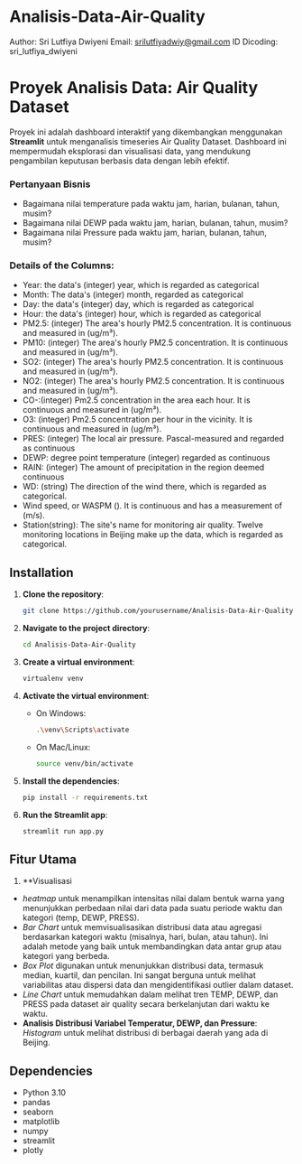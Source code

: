# Analisis-Data-Air-Quality
Author: Sri Lutfiya Dwiyeni
Email: srilutfiyadwiy@gmail.com
ID Dicoding: sri_lutfiya_dwiyeni

# Proyek Analisis Data: Air Quality Dataset

Proyek ini adalah dashboard interaktif yang dikembangkan menggunakan **Streamlit** untuk menganalisis timeseries Air Quality Dataset. Dashboard ini mempermudah eksplorasi dan visualisasi data, yang mendukung pengambilan keputusan berbasis data dengan lebih efektif. 

### Pertanyaan Bisnis
- Bagaimana nilai temperature pada waktu jam, harian, bulanan, tahun, musim?
- Bagaimana nilai DEWP pada waktu jam, harian, bulanan, tahun, musim?
- Bagaimana nilai Pressure pada waktu jam, harian, bulanan, tahun, musim?

### Details of the Columns:

- Year: the data's (integer) year, which is regarded as categorical
- Month: The data's (integer) month, regarded as categorical
- Day: the data's (integer) day, which is regarded as categorical
- Hour: the data's (integer) hour, which is regarded as categorical
- PM2.5: (integer) The area's hourly PM2.5 concentration. It is continuous and measured in (ug/m³).
- PM10: (integer) The area's hourly PM2.5 concentration. It is continuous and measured in (ug/m³).
- SO2: (integer) The area's hourly PM2.5 concentration. It is continuous and measured in (ug/m³).
- NO2: (integer) The area's hourly PM2.5 concentration. It is continuous and measured in (ug/m³).
- CO-:(integer) Pm2.5 concentration in the area each hour. It is continuous and measured in (ug/m³).
- O3: (integer) Pm2.5 concentration per hour in the vicinity. It is continuous and measured in (ug/m³).
- PRES: (integer) The local air pressure. Pascal-measured and regarded as continuous
- DEWP: degree point temperature (integer) regarded as continuous
- RAIN: (integer) The amount of precipitation in the region deemed continuous
- WD: (string) The direction of the wind there, which is regarded as categorical.
- Wind speed, or WASPM (). It is continuous and has a measurement of (m/s).
- Station(string): The site's name for monitoring air quality. Twelve monitoring locations in Beijing make up the data, which is regarded as categorical.

## Installation

1. **Clone the repository**:
    ```bash
    git clone https://github.com/yourusername/Analisis-Data-Air-Quality.git
    ```

2. **Navigate to the project directory**:
    ```bash
    cd Analisis-Data-Air-Quality
    ```

3. **Create a virtual environment**:
    ```bash
    virtualenv venv
    ```

4. **Activate the virtual environment**:
   - On Windows:
     ```bash
     .\venv\Scripts\activate
     ```
   - On Mac/Linux:
     ```bash
     source venv/bin/activate
     ```

5. **Install the dependencies**:
    ```bash
    pip install -r requirements.txt
    ```

6. **Run the Streamlit app**:
    ```bash
    streamlit run app.py
    ```

## Fitur Utama
1. **Visualisasi
- *heatmap* untuk menampilkan intensitas nilai dalam bentuk warna yang menunjukkan perbedaan nilai dari data pada suatu periode waktu dan kategori (temp, DEWP, PRESS).
- *Bar Chart* untuk memvisualisasikan distribusi data atau agregasi berdasarkan kategori waktu (misalnya, hari, bulan, atau tahun). Ini adalah metode yang baik untuk membandingkan data antar grup atau kategori yang berbeda.
- *Box Plot* digunakan untuk menunjukkan distribusi data, termasuk median, kuartil, dan pencilan. Ini sangat berguna untuk melihat variabilitas atau dispersi data dan mengidentifikasi outlier dalam dataset.
- *Line Chart* untuk memudahkan dalam melihat tren TEMP, DEWP, dan PRESS pada dataset air quality secara berkelanjutan dari waktu ke waktu.
- **Analisis Distribusi Variabel Temperatur, DEWP, dan Pressure**: *Histogram* untuk melihat distribusi di berbagai daerah yang ada di Beijing.

## Dependencies

- Python 3.10
- pandas
- seaborn
- matplotlib
- numpy
- streamlit
- plotly
